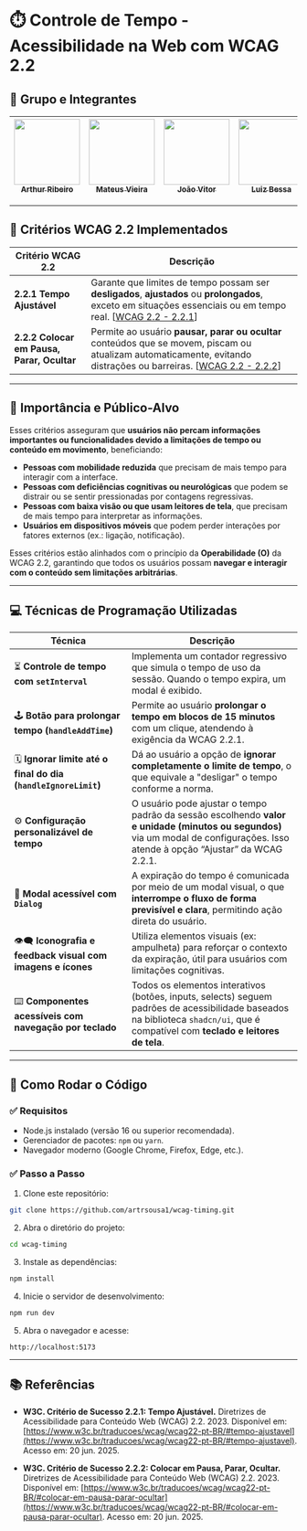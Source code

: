 # ⏱️ Controle de Tempo - Acessibilidade na Web com WCAG 2.2

## 👥 Grupo e Integrantes

| [<img src="https://github.com/artrsousa1.png" width="115"><br><sub>Arthur Ribeiro</sub>](https://github.com/artrsousa1) | [<img src="https://github.com/matix0.png" width="115"><br><sub>Mateus Vieira</sub>](https://github.com/matix0) | [<img src="https://github.com/Joaovitor045.png" width="115"><br><sub>João Vitor</sub>](https://github.com/Joaovitor045) | [<img src="https://github.com/lfelipebessa.png" width="115"><br><sub>Luiz Bessa</sub>](https://github.com/lfelipebessa) | [<img src="https://github.com/andremeyerr.png" width="115"><br><sub>Andre Meyer</sub>](https://github.com/andremeyerr) |
| :-------------------------------------------------------------------------------------------------------------------------------------------------------------------------: | :---------------------------------------------------------------------------------------------------------------------------------------------------------------------: | :----------------------------------------------------------------------------------------------------------------------------------------------------------------: | :---------------------------------------------------------------------------------------------------------------------------------------------------------------------: | :----------------------------------------------------------------------------------------------------------------------------------------------------------------: |



---

## 📝 Critérios WCAG 2.2 Implementados

| Critério WCAG 2.2                              | Descrição                                                                                                                                                                                                                                                                                          |
| --------------------------------------------- | -------------------------------------------------------------------------------------------------------------------------------------------------------------------------------------------------------------------------------------------------------------------------------------------------- |
| **2.2.1 Tempo Ajustável**                     | Garante que limites de tempo possam ser **desligados**, **ajustados** ou **prolongados**, exceto em situações essenciais ou em tempo real. [[WCAG 2.2 - 2.2.1](https://www.w3c.br/traducoes/wcag/wcag22-pt-BR/#tempo-ajustavel)]                                                                  |
| **2.2.2 Colocar em Pausa, Parar, Ocultar**    | Permite ao usuário **pausar, parar ou ocultar** conteúdos que se movem, piscam ou atualizam automaticamente, evitando distrações ou barreiras. [[WCAG 2.2 - 2.2.2](https://www.w3c.br/traducoes/wcag/wcag22-pt-BR/#colocar-em-pausa-parar-ocultar)]                                              |

---

## 🎯 Importância e Público-Alvo

Esses critérios asseguram que **usuários não percam informações importantes ou funcionalidades devido a limitações de tempo ou conteúdo em movimento**, beneficiando:

- **Pessoas com mobilidade reduzida** que precisam de mais tempo para interagir com a interface.
- **Pessoas com deficiências cognitivas ou neurológicas** que podem se distrair ou se sentir pressionadas por contagens regressivas.
- **Pessoas com baixa visão ou que usam leitores de tela**, que precisam de mais tempo para interpretar as informações.
- **Usuários em dispositivos móveis** que podem perder interações por fatores externos (ex.: ligação, notificação).

Esses critérios estão alinhados com o princípio da **Operabilidade (O)** da WCAG 2.2, garantindo que todos os usuários possam **navegar e interagir com o conteúdo sem limitações arbitrárias**.

---

## 💻 Técnicas de Programação Utilizadas

| Técnica | Descrição |
|--------|-----------|
| ⏳ **Controle de tempo com `setInterval`** | Implementa um contador regressivo que simula o tempo de uso da sessão. Quando o tempo expira, um modal é exibido. |
| 🕹️ **Botão para prolongar tempo (`handleAddTime`)** | Permite ao usuário **prolongar o tempo em blocos de 15 minutos** com um clique, atendendo à exigência da WCAG 2.2.1. |
| 🗓️ **Ignorar limite até o final do dia (`handleIgnoreLimit`)** | Dá ao usuário a opção de **ignorar completamente o limite de tempo**, o que equivale a "desligar" o tempo conforme a norma. |
| ⚙️ **Configuração personalizável de tempo** | O usuário pode ajustar o tempo padrão da sessão escolhendo **valor e unidade (minutos ou segundos)** via um modal de configurações. Isso atende à opção “Ajustar” da WCAG 2.2.1. |
| 📢 **Modal acessível com `Dialog`** | A expiração do tempo é comunicada por meio de um modal visual, o que **interrompe o fluxo de forma previsível e clara**, permitindo ação direta do usuário. |
| 👁️‍🗨️ **Iconografia e feedback visual com imagens e ícones** | Utiliza elementos visuais (ex: ampulheta) para reforçar o contexto da expiração, útil para usuários com limitações cognitivas. |
| ⌨️ **Componentes acessíveis com navegação por teclado** | Todos os elementos interativos (botões, inputs, selects) seguem padrões de acessibilidade baseados na biblioteca `shadcn/ui`, que é compatível com **teclado e leitores de tela**. |

---

## 🚀 Como Rodar o Código

### ✅ Requisitos

- Node.js instalado (versão 16 ou superior recomendada).
- Gerenciador de pacotes: `npm` ou `yarn`.
- Navegador moderno (Google Chrome, Firefox, Edge, etc.).

### ✅ Passo a Passo

1. Clone este repositório:

```bash
git clone https://github.com/artrsousa1/wcag-timing.git
```

2. Abra o diretório do projeto:

```bash
cd wcag-timing
```

3. Instale as dependências:

```bash
npm install
````

4. Inicie o servidor de desenvolvimento:

```bash
npm run dev
```

5. Abra o navegador e acesse:

```
http://localhost:5173
```

---

## 📚 Referências

- **W3C. Critério de Sucesso 2.2.1: Tempo Ajustável.** Diretrizes de Acessibilidade para Conteúdo Web (WCAG) 2.2. 2023. Disponível em: [https://www.w3c.br/traducoes/wcag/wcag22-pt-BR/#tempo-ajustavel](https://www.w3c.br/traducoes/wcag/wcag22-pt-BR/#tempo-ajustavel). Acesso em: 20 jun. 2025.

- **W3C. Critério de Sucesso 2.2.2: Colocar em Pausa, Parar, Ocultar.** Diretrizes de Acessibilidade para Conteúdo Web (WCAG) 2.2. 2023. Disponível em: [https://www.w3c.br/traducoes/wcag/wcag22-pt-BR/#colocar-em-pausa-parar-ocultar](https://www.w3c.br/traducoes/wcag/wcag22-pt-BR/#colocar-em-pausa-parar-ocultar). Acesso em: 20 jun. 2025.

